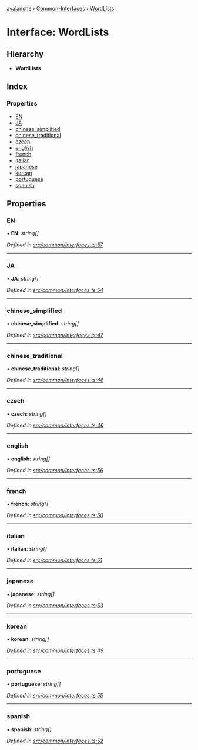 [avalanche](../README.md) › [Common-Interfaces](../modules/common_interfaces.md) › [WordLists](common_interfaces.wordlists.md)

# Interface: WordLists

## Hierarchy

* **WordLists**

## Index

### Properties

* [EN](common_interfaces.wordlists.md#en)
* [JA](common_interfaces.wordlists.md#ja)
* [chinese_simplified](common_interfaces.wordlists.md#chinese_simplified)
* [chinese_traditional](common_interfaces.wordlists.md#chinese_traditional)
* [czech](common_interfaces.wordlists.md#czech)
* [english](common_interfaces.wordlists.md#english)
* [french](common_interfaces.wordlists.md#french)
* [italian](common_interfaces.wordlists.md#italian)
* [japanese](common_interfaces.wordlists.md#japanese)
* [korean](common_interfaces.wordlists.md#korean)
* [portuguese](common_interfaces.wordlists.md#portuguese)
* [spanish](common_interfaces.wordlists.md#spanish)

## Properties

###  EN

• **EN**: *string[]*

*Defined in [src/common/interfaces.ts:57](https://github.com/ava-labs/avalanchejs/blob/8033096/src/common/interfaces.ts#L57)*

___

###  JA

• **JA**: *string[]*

*Defined in [src/common/interfaces.ts:54](https://github.com/ava-labs/avalanchejs/blob/8033096/src/common/interfaces.ts#L54)*

___

###  chinese_simplified

• **chinese_simplified**: *string[]*

*Defined in [src/common/interfaces.ts:47](https://github.com/ava-labs/avalanchejs/blob/8033096/src/common/interfaces.ts#L47)*

___

###  chinese_traditional

• **chinese_traditional**: *string[]*

*Defined in [src/common/interfaces.ts:48](https://github.com/ava-labs/avalanchejs/blob/8033096/src/common/interfaces.ts#L48)*

___

###  czech

• **czech**: *string[]*

*Defined in [src/common/interfaces.ts:46](https://github.com/ava-labs/avalanchejs/blob/8033096/src/common/interfaces.ts#L46)*

___

###  english

• **english**: *string[]*

*Defined in [src/common/interfaces.ts:56](https://github.com/ava-labs/avalanchejs/blob/8033096/src/common/interfaces.ts#L56)*

___

###  french

• **french**: *string[]*

*Defined in [src/common/interfaces.ts:50](https://github.com/ava-labs/avalanchejs/blob/8033096/src/common/interfaces.ts#L50)*

___

###  italian

• **italian**: *string[]*

*Defined in [src/common/interfaces.ts:51](https://github.com/ava-labs/avalanchejs/blob/8033096/src/common/interfaces.ts#L51)*

___

###  japanese

• **japanese**: *string[]*

*Defined in [src/common/interfaces.ts:53](https://github.com/ava-labs/avalanchejs/blob/8033096/src/common/interfaces.ts#L53)*

___

###  korean

• **korean**: *string[]*

*Defined in [src/common/interfaces.ts:49](https://github.com/ava-labs/avalanchejs/blob/8033096/src/common/interfaces.ts#L49)*

___

###  portuguese

• **portuguese**: *string[]*

*Defined in [src/common/interfaces.ts:55](https://github.com/ava-labs/avalanchejs/blob/8033096/src/common/interfaces.ts#L55)*

___

###  spanish

• **spanish**: *string[]*

*Defined in [src/common/interfaces.ts:52](https://github.com/ava-labs/avalanchejs/blob/8033096/src/common/interfaces.ts#L52)*
